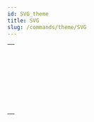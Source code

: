 ```yaml
---
id: SVG_theme
title: SVG
slug: /commands/theme/SVG
---
```


|                                                                                                                                           |
| ----------------------------------------------------------------------------------------------------------------------------------------- |
| [<!-- INCLUDE #_command_.SVG EXPORT TO PICTURE.Syntax -->](../../commands-legacy/svg-export-to-picture.md)<br/>                           |
| [<!-- INCLUDE #_command_.SVG Find element ID by coordinates.Syntax -->](../../commands-legacy/svg-find-element-id-by-coordinates.md)<br/> |
| [<!-- INCLUDE #_command_.SVG Find element IDs by rect.Syntax -->](../../commands-legacy/svg-find-element-ids-by-rect.md)<br/>             |
| [<!-- INCLUDE #_command_.SVG GET ATTRIBUTE.Syntax -->](../../commands-legacy/svg-get-attribute.md)<br/>                                   |
| [<!-- INCLUDE #_command_.SVG SET ATTRIBUTE.Syntax -->](../../commands-legacy/svg-set-attribute.md)<br/>                                   |
| [<!-- INCLUDE #_command_.SVG SHOW ELEMENT.Syntax -->](../../commands-legacy/svg-show-element.md)<br/>                                     |
